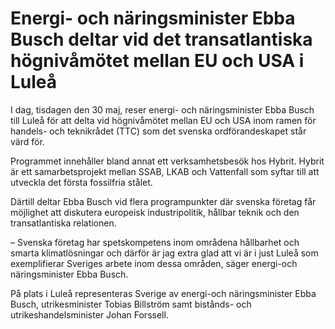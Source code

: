 # Energi- och näringsminister Ebba Busch deltar vid det transatlantiska högnivåmötet mellan EU och USA i Luleå

I dag, tisdagen den 30 maj, reser energi- och näringsminister Ebba Busch till Luleå för att delta vid högnivåmötet mellan EU och USA inom ramen för handels- och teknikrådet (TTC) som det svenska ordförandeskapet står värd för.

Programmet innehåller bland annat ett verksamhetsbesök hos Hybrit. Hybrit är ett samarbetsprojekt mellan SSAB, LKAB och Vattenfall som syftar till att utveckla det första fossilfria stålet.

Därtill deltar Ebba Busch vid flera programpunkter där svenska företag får möjlighet att diskutera europeisk industripolitik, hållbar teknik och den transatlantiska relationen.

– Svenska företag har spetskompetens inom områdena hållbarhet och smarta klimatlösningar och därför är jag extra glad att vi är i just Luleå som exemplifierar Sveriges arbete inom dessa områden, säger energi-och näringsminister Ebba Busch.

På plats i Luleå representeras Sverige av energi-och näringsminister Ebba Busch, utrikesminister Tobias Billström samt bistånds- och utrikeshandelsminister Johan Forssell.
